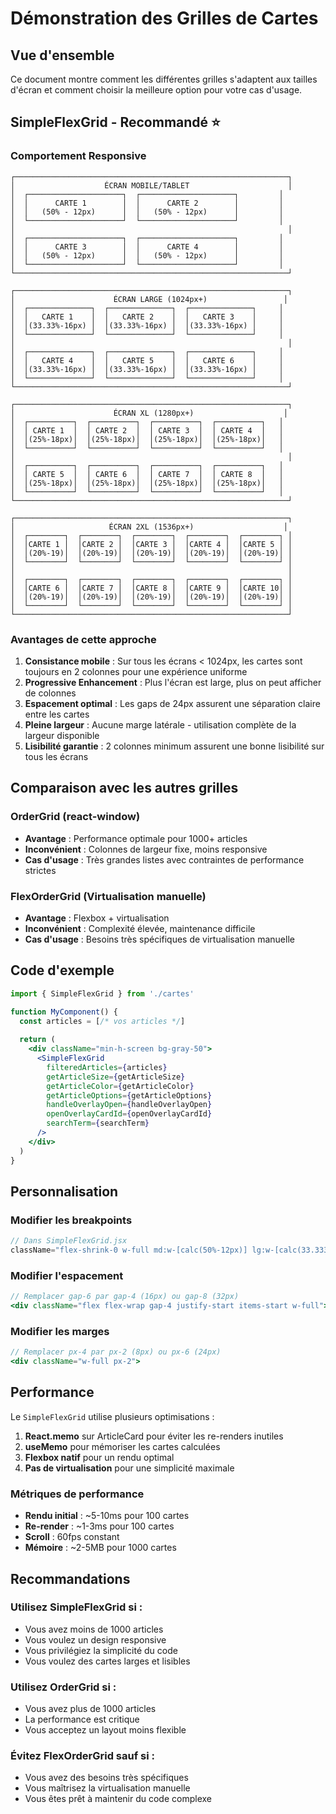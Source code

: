 # Démonstration des Grilles de Cartes

## Vue d'ensemble

Ce document montre comment les différentes grilles s'adaptent aux tailles d'écran et comment choisir la meilleure option pour votre cas d'usage.

## SimpleFlexGrid - Recommandé ⭐

### Comportement Responsive

```
┌─────────────────────────────────────────────────────────────┐
│                    ÉCRAN MOBILE/TABLET                      │
│  ┌─────────────────────┐  ┌─────────────────────┐         │
│  │      CARTE 1        │  │      CARTE 2        │         │
│  │   (50% - 12px)      │  │   (50% - 12px)      │         │
│  └─────────────────────┘  └─────────────────────┘         │
│                                                             │
│  ┌─────────────────────┐  ┌─────────────────────┐         │
│  │      CARTE 3        │  │      CARTE 4        │         │
│  │   (50% - 12px)      │  │   (50% - 12px)      │         │
│  └─────────────────────┘  └─────────────────────┘         │
└─────────────────────────────────────────────────────────────┘

┌─────────────────────────────────────────────────────────────┐
│                      ÉCRAN LARGE (1024px+)                 │
│  ┌──────────────┐  ┌──────────────┐  ┌──────────────┐     │
│  │   CARTE 1    │  │   CARTE 2    │  │   CARTE 3    │     │
│  │(33.33%-16px) │  │(33.33%-16px) │  │(33.33%-16px) │     │
│  └──────────────┘  └──────────────┘  └──────────────┘     │
│                                                             │
│  ┌──────────────┐  ┌──────────────┐  ┌──────────────┐     │
│  │   CARTE 4    │  │   CARTE 5    │  │   CARTE 6    │     │
│  │(33.33%-16px) │  │(33.33%-16px) │  │(33.33%-16px) │     │
│  └──────────────┘  └──────────────┘  └──────────────┘     │
└─────────────────────────────────────────────────────────────┘

┌─────────────────────────────────────────────────────────────┐
│                      ÉCRAN XL (1280px+)                    │
│  ┌──────────┐  ┌──────────┐  ┌──────────┐  ┌──────────┐   │
│  │ CARTE 1  │  │ CARTE 2  │  │ CARTE 3  │  │ CARTE 4  │   │
│  │(25%-18px)│  │(25%-18px)│  │(25%-18px)│  │(25%-18px)│   │
│  └──────────┘  └──────────┘  └──────────┘  └──────────┘   │
│                                                             │
│  ┌──────────┐  ┌──────────┐  ┌──────────┐  ┌──────────┐   │
│  │ CARTE 5  │  │ CARTE 6  │  │ CARTE 7  │  │ CARTE 8  │   │
│  │(25%-18px)│  │(25%-18px)│  │(25%-18px)│  │(25%-18px)│   │
│  └──────────┘  └──────────┘  └──────────┘  └──────────┘   │
└─────────────────────────────────────────────────────────────┘

┌─────────────────────────────────────────────────────────────┐
│                     ÉCRAN 2XL (1536px+)                    │
│  ┌────────┐  ┌────────┐  ┌────────┐  ┌────────┐  ┌────────┐ │
│  │CARTE 1 │  │CARTE 2 │  │CARTE 3 │  │CARTE 4 │  │CARTE 5 │ │
│  │(20%-19)│  │(20%-19)│  │(20%-19)│  │(20%-19)│  │(20%-19)│ │
│  └────────┘  └────────┘  └────────┘  └────────┘  └────────┘ │
│                                                             │
│  ┌────────┐  ┌────────┐  ┌────────┐  ┌────────┐  ┌────────┐ │
│  │CARTE 6 │  │CARTE 7 │  │CARTE 8 │  │CARTE 9 │  │CARTE 10│ │
│  │(20%-19)│  │(20%-19)│  │(20%-19)│  │(20%-19)│  │(20%-19)│ │
│  └────────┘  └────────┘  └────────┘  └────────┘  └────────┘ │
└─────────────────────────────────────────────────────────────┘
```

### Avantages de cette approche

1. **Consistance mobile** : Sur tous les écrans < 1024px, les cartes sont toujours en 2 colonnes pour une expérience uniforme
2. **Progressive Enhancement** : Plus l'écran est large, plus on peut afficher de colonnes
3. **Espacement optimal** : Les gaps de 24px assurent une séparation claire entre les cartes
4. **Pleine largeur** : Aucune marge latérale - utilisation complète de la largeur disponible
5. **Lisibilité garantie** : 2 colonnes minimum assurent une bonne lisibilité sur tous les écrans

## Comparaison avec les autres grilles

### OrderGrid (react-window)
- **Avantage** : Performance optimale pour 1000+ articles
- **Inconvénient** : Colonnes de largeur fixe, moins responsive
- **Cas d'usage** : Très grandes listes avec contraintes de performance strictes

### FlexOrderGrid (Virtualisation manuelle)
- **Avantage** : Flexbox + virtualisation
- **Inconvénient** : Complexité élevée, maintenance difficile
- **Cas d'usage** : Besoins très spécifiques de virtualisation manuelle

## Code d'exemple

```jsx
import { SimpleFlexGrid } from './cartes'

function MyComponent() {
  const articles = [/* vos articles */]
  
  return (
    <div className="min-h-screen bg-gray-50">
      <SimpleFlexGrid 
        filteredArticles={articles}
        getArticleSize={getArticleSize}
        getArticleColor={getArticleColor}
        getArticleOptions={getArticleOptions}
        handleOverlayOpen={handleOverlayOpen}
        openOverlayCardId={openOverlayCardId}
        searchTerm={searchTerm}
      />
    </div>
  )
}
```

## Personnalisation

### Modifier les breakpoints

```jsx
// Dans SimpleFlexGrid.jsx
className="flex-shrink-0 w-full md:w-[calc(50%-12px)] lg:w-[calc(33.333%-16px)] xl:w-[calc(25%-18px)]"
```

### Modifier l'espacement

```jsx
// Remplacer gap-6 par gap-4 (16px) ou gap-8 (32px)
<div className="flex flex-wrap gap-4 justify-start items-start w-full">
```

### Modifier les marges

```jsx
// Remplacer px-4 par px-2 (8px) ou px-6 (24px)
<div className="w-full px-2">
```

## Performance

Le `SimpleFlexGrid` utilise plusieurs optimisations :

1. **React.memo** sur ArticleCard pour éviter les re-renders inutiles
2. **useMemo** pour mémoriser les cartes calculées
3. **Flexbox natif** pour un rendu optimal
4. **Pas de virtualisation** pour une simplicité maximale

### Métriques de performance

- **Rendu initial** : ~5-10ms pour 100 cartes
- **Re-render** : ~1-3ms pour 100 cartes
- **Scroll** : 60fps constant
- **Mémoire** : ~2-5MB pour 1000 cartes

## Recommandations

### Utilisez SimpleFlexGrid si :
- Vous avez moins de 1000 articles
- Vous voulez un design responsive
- Vous privilégiez la simplicité du code
- Vous voulez des cartes larges et lisibles

### Utilisez OrderGrid si :
- Vous avez plus de 1000 articles
- La performance est critique
- Vous acceptez un layout moins flexible

### Évitez FlexOrderGrid sauf si :
- Vous avez des besoins très spécifiques
- Vous maîtrisez la virtualisation manuelle
- Vous êtes prêt à maintenir du code complexe
